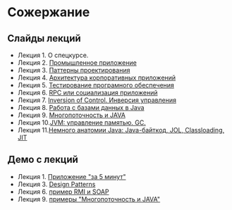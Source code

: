 Сожержание
===

## Слайды лекций
* Лекция 1. О спецкурсе.
* Лекция 2. [Промышленное приложение](lecture/lecture-02.html)
* Лекция 3. [Паттерны проектирования](https://docs.google.com/presentation/d/e/2PACX-1vRxkbWjpAx06Lxf9S_yrgmcKghHcp61KecqsSuiqnomag7cA8Qm4J7MVg661ieRfdZkHusCoS5yImDk/pub?start=false&loop=false&delayms=3000)
* Лекция 4. [Архитектура корпоративных приложений](lecture/lecture-04.html)
* Лекция 5. [Тестирование програмного обеспечения](lecture/lecture-05.html)
* Лекция 6. [RPC или социализация приложений](lecture/lecture-06.html)
* Лекция 7. [Inversion of Control. Инверсия управления](lecture/lecture-07.html)
* Лекция 8. [Работа с базами данных в Java](lecture/lecture-08.html)
* Лекция 9. [Многопоточность и JAVA](lecture/lecture-09.html)
* Лекция 10.[JVM: управление памятью. GC.](https://docs.google.com/presentation/d/16sk6CxylIp8f5X-zLOi6jB9dR3qcB1R6XE0UvEiA3kA/edit?usp=sharing)
* Лекция 11.[Немного анатомии Java: Java-байткод, JOL, Classloading, JIT](https://docs.google.com/presentation/d/e/2PACX-1vRAUxqPlgVjRQqVf72yvy1vY7qm1AApgG8x_SqigVYfJzFN-UAfMHHs7YDu35XRfMvairB47eBEpnyH/pub?start=false&loop=false&delayms=3000)

## Демо с лекций
* Лекция 1. [Приложение "за 5 минут"](demo/lecture-01)
* Лекция 3. [Design Patterns](demo/lecture-03)
* Лекция 6. [пример RMI и SOAP](demo/lecture-06)
* Лекция 9. [примеры "Многопоточность и JAVA"](demo/lecture-09)
